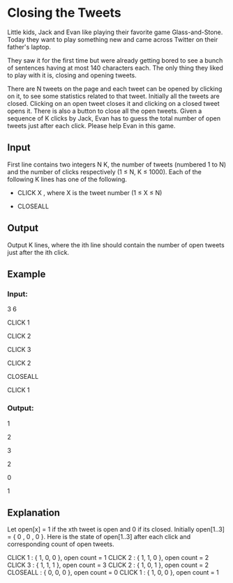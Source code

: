 # Closing the Tweets

Little kids, Jack and Evan like playing their favorite game Glass-and-Stone. 
Today they want to play something new and came across Twitter on their father's laptop.

They saw it for the first time but were already getting bored to see a bunch of sentences having at most 140 characters each. 
The only thing they liked to play with it is, closing and opening tweets.

There are N tweets on the page and each tweet can be opened by clicking on it, to see some statistics related to that tweet. 
Initially all the tweets are closed. Clicking on an open tweet closes it and clicking on a closed tweet opens it. 
There is also a button to close all the open tweets. 
Given a sequence of K clicks by Jack, Evan has to guess the total number of open tweets just after each click. 
Please help Evan in this game.

## Input

First line contains two integers N K, the number of tweets (numbered 1 to N) and the number of clicks respectively (1 ≤ N, K ≤ 1000). 
Each of the following K lines has one of the following.

- CLICK X , where X is the tweet number (1 ≤ X ≤ N)

- CLOSEALL

## Output

Output K lines, where the ith line should contain the number of open tweets just after the ith click.

## Example

### Input:

3 6

CLICK 1

CLICK 2

CLICK 3

CLICK 2

CLOSEALL

CLICK 1

### Output:

1

2

3

2

0

1

## Explanation

Let open[x] = 1 if the xth tweet is open and 0 if its closed.
Initially open[1..3] = { 0 , 0 , 0 }. Here is the state of open[1..3] after each click and corresponding count of open tweets.

CLICK 1 : { 1, 0, 0 }, open count = 1
CLICK 2 : { 1, 1, 0 }, open count = 2
CLICK 3 : { 1, 1, 1 }, open count = 3
CLICK 2 : { 1, 0, 1 }, open count = 2
CLOSEALL : { 0, 0, 0 }, open count = 0
CLICK 1 : { 1, 0, 0 }, open count = 1
